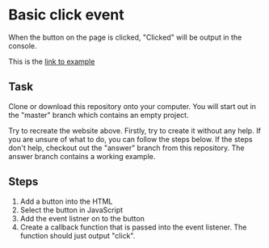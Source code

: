 # Basic click event

When the button on the page is clicked, "Clicked" will be output in the console.

This is the [link to example](https://events-1-1-click-event.now.sh)

## Task

Clone or download this repository onto your computer.  You will start out in the "master" branch which contains an empty project.

Try to recreate the website above.  Firstly, try to create it without any help.  If you are unsure of what to do, you can follow the steps below.  If the steps don't help, checkout out the "answer" branch from this repository.  The answer branch contains a working example.

## Steps

1. Add a button into the HTML
1. Select the button in JavaScript
1. Add the event listner on to the button
1. Create a callback function that is passed into the event listener.  The function should just output "click".